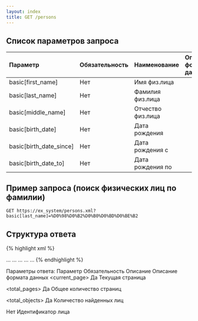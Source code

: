```yaml
---
layout: index
title: GET /persons
---
```


## Список параметров запроса
| Параметр | Обязательность | Наименование | Описание формата данных |
|:---------|:---------------|:-------------|:------------------------|
| basic[first_name] | Нет | Имя физ.лица | |
| basic[last_name] | Нет | Фамилия физ.лица | |
| basic[middle_name] | Нет | Отчество физ.лица | |
| basic[birth_date] | Нет | Дата рождения | |
| basic[birth_date_since] | Нет | Дата рождения с | |
| basic[birth_date_to] | Нет | Дата рождения по | |

## Пример запроса (поиск физических лиц по фамилии)

`GET https://ex_system/persons.xml?basic[last_name]=%D0%98%D0%B2%D0%B0%D0%BD%D0%BE%B2`

## Структура ответа

{% highlight xml %}
<?xml version="1.0"?>
<persons>
    <pages>
        <current_page>…</current_page>
        <total_pages>…</total_pages>
         <total_objects>…</total_objects>
     </pages>
  <person>
      <id>…</id>
  </person>
  <person>
    <id>…</id>
  </person>
</persons>
{% endhighlight %}

Параметры ответа:
Параметр
Обязательность
Описание
Описание формата данных
<current_page>
Да
Текущая страница

<total_pages>
Да
Общее количество страниц

<total_objects>
Да
Количество найденных лиц

<id>
Нет
Идентификатор лица

